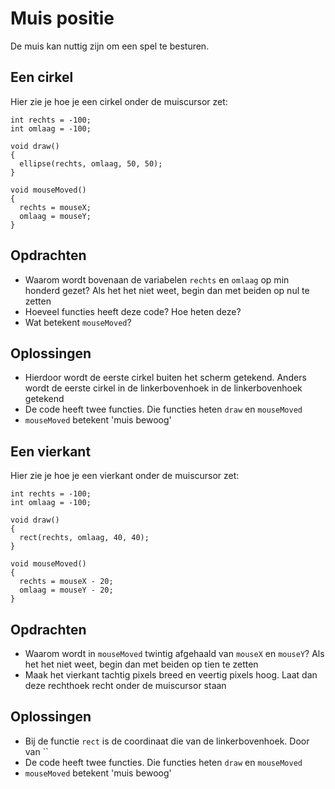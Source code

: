 # Muis positie

De muis kan nuttig zijn om een spel te besturen.


## Een cirkel

Hier zie je hoe je een cirkel onder de muiscursor zet:

```
int rechts = -100;
int omlaag = -100;

void draw() 
{
  ellipse(rechts, omlaag, 50, 50);
}

void mouseMoved() 
{
  rechts = mouseX;
  omlaag = mouseY;
}
```

## Opdrachten

 * Waarom wordt bovenaan de variabelen `rechts` en `omlaag` op min honderd gezet? Als het het niet weet, begin dan met beiden op nul te zetten
 * Hoeveel functies heeft deze code? Hoe heten deze?
 * Wat betekent `mouseMoved`?

## Oplossingen

 * Hierdoor wordt de eerste cirkel buiten het scherm getekend. Anders wordt de eerste cirkel in de linkerbovenhoek in de linkerbovenhoek
   getekend 
 * De code heeft twee functies. Die functies heten `draw` en `mouseMoved`
 * `mouseMoved` betekent 'muis bewoog'

## Een vierkant

Hier zie je hoe je een vierkant onder de muiscursor zet:

```
int rechts = -100;
int omlaag = -100;

void draw() 
{
  rect(rechts, omlaag, 40, 40);
}

void mouseMoved() 
{
  rechts = mouseX - 20;
  omlaag = mouseY - 20;
}
```

## Opdrachten

 * Waarom wordt in `mouseMoved` twintig afgehaald van `mouseX` en `mouseY`? Als het het niet weet, begin dan met beiden op tien te zetten
 * Maak het vierkant tachtig pixels breed en veertig pixels hoog. Laat dan deze rechthoek recht onder de muiscursor staan 

## Oplossingen

 * Bij de functie `rect` is de coordinaat die van de linkerbovenhoek. Door van ``
 * De code heeft twee functies. Die functies heten `draw` en `mouseMoved`
 * `mouseMoved` betekent 'muis bewoog'


